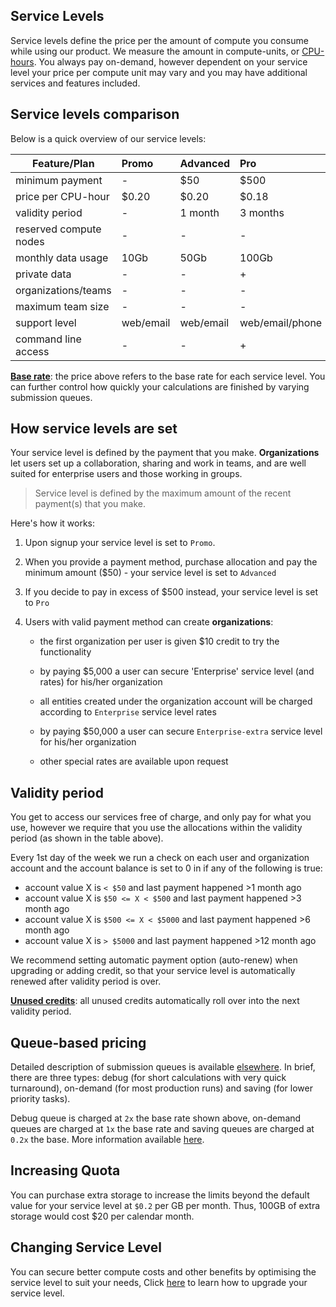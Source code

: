 <!-- DB -->

## Service Levels

Service levels define the price per the amount of compute you consume while using our product. We measure the amount in compute-units, or [CPU-hours](https://en.wikipedia.org/wiki/CPU_time). You always pay on-demand, however dependent on your service level your price per compute unit may vary and you may have additional services and features included.

## Service levels comparison

Below is a quick overview of our service levels:

| Feature/Plan             |  Promo      | Advanced           | Pro                | Enterprise         |  Enterprise-extra         |
| -------------            |:----------- |:-------------      |:-------------      |:-------------      |:-------------             |
| minimum payment          |  -          | $50                | $500               | $5,000             | $50,000                   |
| price per CPU-hour       |  $0.20      | $0.20              | $0.18              | $0.15              | $0.10                     |
| validity period          |  -          | 1 month            | 3 months           | 6 months           | 12 months                 |
| reserved compute nodes   |  -          | -                  | -                  | +                  | +                         |
| monthly data usage       |  10Gb       | 50Gb               | 100Gb              | 500Gb              | 5Tb                       |
| private data             |  -          | -                  | +                  | +                  | +                         |
| organizations/teams      |  -          | -                  | -                  | +                  | +                         |
| maximum team size        |  -          | -                  | -                  | 5                  | 15                        |
| support level            |  web/email  | web/email          | web/email/phone    | web/email/phone    | web/mail/email/personal   |
| command line access      |  -          | -                  | +                  | +                  | +                         |

<div class="warning">
<b><u>Base rate</u></b>: the price above refers to the base rate for each service level. You can further control how quickly your calculations are finished by varying submission queues.
</div>

## How service levels are set

Your service level is defined by the payment that you make. **Organizations** let users set up a collaboration, sharing and work in teams, and are well suited for enterprise users and those working in groups.

> Service level is defined by the maximum amount of the recent payment(s) that you make.

Here's how it works:

1. Upon signup your service level is set to `Promo`.

2. When you provide a payment method, purchase allocation and pay the minimum amount ($50) - your service level is set to `Advanced`

3. If you decide to pay in excess of $500 instead, your service level is set to `Pro`

4. Users with valid payment method can create **organizations**:

    - the first organization per user is given $10 credit to try the functionality

    - by paying $5,000 a user can secure 'Enterprise' service level (and rates) for his/her organization

    - all entities created under the organization account will be charged according to `Enterprise` service level rates

    - by paying $50,000 a user can secure `Enterprise-extra` service level for his/her organization

    - other special rates are available upon request

## Validity period

You get to access our services free of charge, and only pay for what you use, however we require that you use the allocations within the validity period (as shown in the table above).

Every 1st day of the week we run a check on each user and organization account and the account balance is set to 0 in if any of the following is true:

- account value X is `< $50` and last payment happened >1 month ago
- account value X is `$50 <= X < $500` and last payment happened >3 month ago
- account value X is `$500 <= X < $5000` and last payment happened >6 month ago
- account value X is `> $5000` and last payment happened >12 month ago

We recommend setting automatic payment option (auto-renew) when upgrading or adding credit, so that your service level is automatically renewed after validity period is over.

<div class="warning">
<b><u>Unused credits</u></b>: all unused credits automatically roll over into the next validity period.
</div>

## Queue-based pricing

Detailed description of submission queues is available [elsewhere](../compute/queues.md). In brief, there are three types: debug (for short calculations with very quick turnaround), on-demand (for most production runs) and saving (for lower priority tasks).

Debug queue is charged at `2x` the base rate shown above, on-demand queues are charged at `1x` the base rate and saving queues are charged at `0.2x` the base. More information available [here](increase-quota.md).

## Increasing Quota

You can purchase extra storage to increase the limits beyond the default value for your service level at `$0.2` per GB per month. Thus, 100GB of extra storage would cost $20 per calendar month.

## Changing Service Level

You can secure better compute costs and other benefits by optimising the service level to suit your needs, Click [here](upgrade-service-level.md) to learn how to upgrade your service level.

